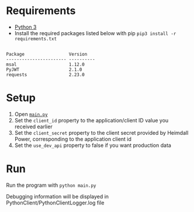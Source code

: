 # Requirements
* [Python 3](https://www.python.org/downloads/) 
* Install the required packages listed below with pip `pip3 install -r requirements.txt`

```

Package                 Version
----------------------- ----------
msal                    1.12.0
PyJWT                   2.1.0
requests                2.23.0
```

# Setup
1. Open [`main.py`](main.py)
2. Set the `client_id` property to the application/client ID value you received earlier
3. Set the `client_secret` property to the client secret provided by Heimdall Power, corresponding to the application client id
4. Set the `use_dev_api` property to false if you want production data

# Run

Run the program with `python main.py`

Debugging information will be displayed in PythonClient/PythonClientLogger.log file